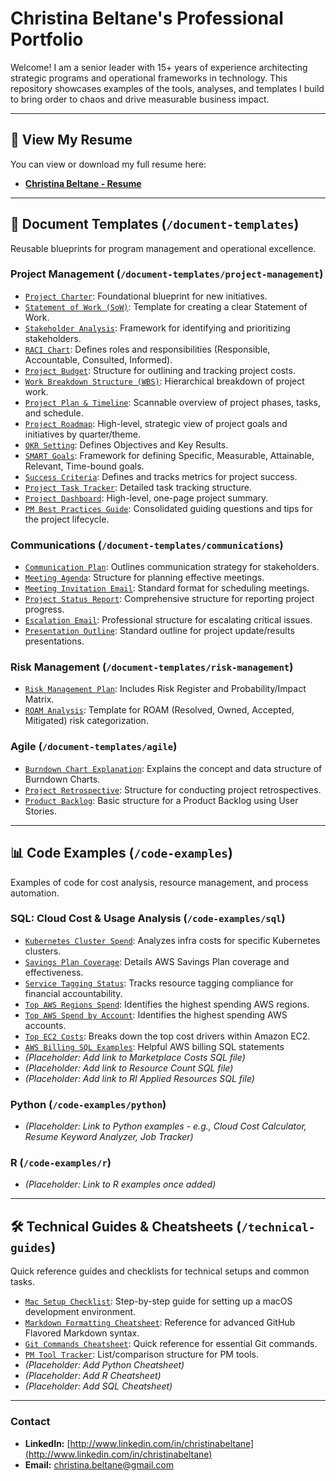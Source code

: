 # Christina Beltane's Professional Portfolio

Welcome! I am a senior leader with 15+ years of experience architecting strategic programs and operational frameworks in technology. This repository showcases examples of the tools, analyses, and templates I build to bring order to chaos and drive measurable business impact.

---

## 📄 View My Resume

You can view or download my full resume here:

* **[Christina Beltane - Resume](./Christina_Beltane_Resume.pdf)**

---

## 📝 Document Templates (`/document-templates`)

Reusable blueprints for program management and operational excellence.

### **Project Management (`/document-templates/project-management`)**

* [`Project Charter`](./document-templates/project-management/project-charter-template.md): Foundational blueprint for new initiatives.
* [`Statement of Work (SoW)`](./document-templates/project-management/sow-template.md): Template for creating a clear Statement of Work.
* [`Stakeholder Analysis`](./document-templates/project-management/stakeholder-analysis-template.md): Framework for identifying and prioritizing stakeholders.
* [`RACI Chart`](./document-templates/project-management/raci-chart-template.md): Defines roles and responsibilities (Responsible, Accountable, Consulted, Informed).
* [`Project Budget`](./document-templates/project-management/project-budget-template.md): Structure for outlining and tracking project costs.
* [`Work Breakdown Structure (WBS)`](./document-templates/project-management/wbs-template.md): Hierarchical breakdown of project work.
* [`Project Plan & Timeline`](./document-templates/project-management/project-plan-timeline-template.md): Scannable overview of project phases, tasks, and schedule.
* [`Project Roadmap`](./document-templates/project-management/project-roadmap-template.md): High-level, strategic view of project goals and initiatives by quarter/theme.
* [`OKR Setting`](./document-templates/project-management/okr-setting-template.md): Defines Objectives and Key Results.
* [`SMART Goals`](./document-templates/project-management/smart-goals-template.md): Framework for defining Specific, Measurable, Attainable, Relevant, Time-bound goals.
* [`Success Criteria`](./document-templates/project-management/success-criteria-template.md): Defines and tracks metrics for project success.
* [`Project Task Tracker`](./document-templates/project-management/project-tracking-template.md): Detailed task tracking structure.
* [`Project Dashboard`](./document-templates/project-management/project-dashboard-template.md): High-level, one-page project summary.
* [`PM Best Practices Guide`](./document-templates/project-management/pm-best-practices-guide.md): Consolidated guiding questions and tips for the project lifecycle.

### **Communications (`/document-templates/communications`)**

* [`Communication Plan`](./document-templates/communications/communication-plan-template.md): Outlines communication strategy for stakeholders.
* [`Meeting Agenda`](./document-templates/communications/meeting-agenda-template.md): Structure for planning effective meetings.
* [`Meeting Invitation Email`](./document-templates/communications/meeting-invitation-email-template.md): Standard format for scheduling meetings.
* [`Project Status Report`](./document-templates/communications/project-status-report-template.md): Comprehensive structure for reporting project progress.
* [`Escalation Email`](./document-templates/communications/escalation-email-template.md): Professional structure for escalating critical issues.
* [`Presentation Outline`](./document-templates/communications/presentation-outline-template.md): Standard outline for project update/results presentations.

### **Risk Management (`/document-templates/risk-management`)**

* [`Risk Management Plan`](./document-templates/risk-management/risk-management-plan-template.md): Includes Risk Register and Probability/Impact Matrix.
* [`ROAM Analysis`](./document-templates/risk-management/roam-analysis-template.md): Template for ROAM (Resolved, Owned, Accepted, Mitigated) risk categorization.

### **Agile (`/document-templates/agile`)**

* [`Burndown Chart Explanation`](./document-templates/agile/burndown-chart-explanation.md): Explains the concept and data structure of Burndown Charts.
* [`Project Retrospective`](./document-templates/agile/project-retrospective-template.md): Structure for conducting project retrospectives.
* [`Product Backlog`](./document-templates/agile/product-backlog-template.md): Basic structure for a Product Backlog using User Stories.

---

## 📊 Code Examples (`/code-examples`)

Examples of code for cost analysis, resource management, and process automation.

### **SQL: Cloud Cost & Usage Analysis (`/code-examples/sql`)**

* [`Kubernetes Cluster Spend`](./code-examples/sql-examples/kubernetes-cluster-spend.md): Analyzes infra costs for specific Kubernetes clusters.
* [`Savings Plan Coverage`](./code-examples/sql-examples/savings-plan-coverage.md): Details AWS Savings Plan coverage and effectiveness.
* [`Service Tagging Status`](./code-examples/sql-examples/service-tagging-status.md): Tracks resource tagging compliance for financial accountability.
* [`Top AWS Regions Spend`](./code-examples/sql-examples/top-aws-regions-spend.md): Identifies the highest spending AWS regions.
* [`Top AWS Spend by Account`](./code-examples/sql-examples/top-aws-spend-account.md): Identifies the highest spending AWS accounts.
* [`Top EC2 Costs`](./code-examples/sql-examples/top-ec2-costs.md): Breaks down the top cost drivers within Amazon EC2.
* [`AWS Billing SQL Examples`](./code-examples/sqlexamples/AWS-Billing-SQL-Examples.md): Helpful AWS billing SQL statements
* *(Placeholder: Add link to Marketplace Costs SQL file)*
* *(Placeholder: Add link to Resource Count SQL file)*
* *(Placeholder: Add link to RI Applied Resources SQL file)*

### **Python (`/code-examples/python`)**

* *(Placeholder: Link to Python examples - e.g., Cloud Cost Calculator, Resume Keyword Analyzer, Job Tracker)*

### **R (`/code-examples/r`)**

* *(Placeholder: Link to R examples once added)*

---

## 🛠️ Technical Guides & Cheatsheets (`/technical-guides`)

Quick reference guides and checklists for technical setups and common tasks.

* [`Mac Setup Checklist`](./technical-guides/mac-setup-checklist.md): Step-by-step guide for setting up a macOS development environment.
* [`Markdown Formatting Cheatsheet`](./technical-guides/markdown-formatting-cheatsheet.md): Reference for advanced GitHub Flavored Markdown syntax.
* [`Git Commands Cheatsheet`](./technical-guides/git-commands-cheatsheet.md): Quick reference for essential Git commands.
* [`PM Tool Tracker`](./document-templates/project-management/pm-tool-tracker-template.md): List/comparison structure for PM tools.
* *(Placeholder: Add Python Cheatsheet)*
* *(Placeholder: Add R Cheatsheet)*
* *(Placeholder: Add SQL Cheatsheet)*

---

### **Contact**

* **LinkedIn:** [http://www.linkedin.com/in/christinabeltane](http://www.linkedin.com/in/christinabeltane)
* **Email:** christina.beltane@gmail.com
